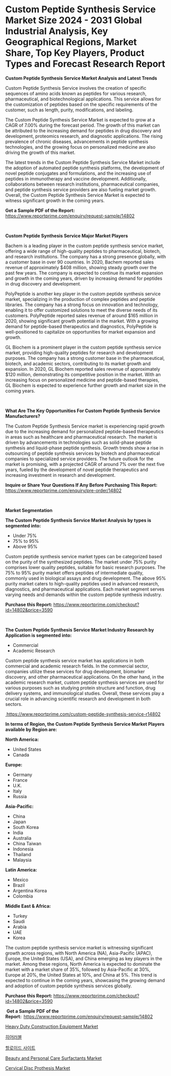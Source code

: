 <p><h1>Custom Peptide Synthesis Service Market Size 2024 - 2031 Global Industrial Analysis, Key Geographical Regions, Market Share, Top Key Players, Product Types and Forecast Research Report</h1></p><p><strong>Custom Peptide Synthesis Service Market Analysis and Latest Trends</strong></p>
<p><p>Custom Peptide Synthesis Service involves the creation of specific sequences of amino acids known as peptides for various research, pharmaceutical, and biotechnological applications. This service allows for the customization of peptides based on the specific requirements of the customer, such as length, purity, modifications, and labeling.</p><p>The Custom Peptide Synthesis Service Market is expected to grow at a CAGR of 7.00% during the forecast period. The growth of this market can be attributed to the increasing demand for peptides in drug discovery and development, proteomics research, and diagnostic applications. The rising prevalence of chronic diseases, advancements in peptide synthesis technologies, and the growing focus on personalized medicine are also driving the growth of this market.</p><p>The latest trends in the Custom Peptide Synthesis Service Market include the adoption of automated peptide synthesis platforms, the development of novel peptide conjugates and formulations, and the increasing use of peptides in immunotherapy and vaccine development. Additionally, collaborations between research institutions, pharmaceutical companies, and peptide synthesis service providers are also fueling market growth. Overall, the Custom Peptide Synthesis Service Market is expected to witness significant growth in the coming years.</p></p>
<p><strong>Get a Sample PDF of the Report:&nbsp;</strong> <a href="https://www.reportprime.com/enquiry/request-sample/14802">https://www.reportprime.com/enquiry/request-sample/14802</a></p>
<p>&nbsp;</p>
<p><strong>Custom Peptide Synthesis Service Major Market Players</strong></p>
<p><p>Bachem is a leading player in the custom peptide synthesis service market, offering a wide range of high-quality peptides to pharmaceutical, biotech, and research institutions. The company has a strong presence globally, with a customer base in over 90 countries. In 2020, Bachem reported sales revenue of approximately $408 million, showing steady growth over the past few years. The company is expected to continue its market expansion and growth in the coming years, driven by increasing demand for peptides in drug discovery and development.</p><p>PolyPeptide is another key player in the custom peptide synthesis service market, specializing in the production of complex peptides and peptide libraries. The company has a strong focus on innovation and technology, enabling it to offer customized solutions to meet the diverse needs of its customers. PolyPeptide reported sales revenue of around $165 million in 2020, showing significant growth potential in the market. With a growing demand for peptide-based therapeutics and diagnostics, PolyPeptide is well-positioned to capitalize on opportunities for market expansion and growth.</p><p>GL Biochem is a prominent player in the custom peptide synthesis service market, providing high-quality peptides for research and development purposes. The company has a strong customer base in the pharmaceutical, biotech, and academic sectors, contributing to its market growth and expansion. In 2020, GL Biochem reported sales revenue of approximately $120 million, demonstrating its competitive position in the market. With an increasing focus on personalized medicine and peptide-based therapies, GL Biochem is expected to experience further growth and market size in the coming years.</p></p>
<p>&nbsp;</p>
<p><strong>What Are The Key Opportunities For Custom Peptide Synthesis Service Manufacturers?</strong></p>
<p><p>The Custom Peptide Synthesis Service market is experiencing rapid growth due to the increasing demand for personalized peptide-based therapeutics in areas such as healthcare and pharmaceutical research. The market is driven by advancements in technologies such as solid-phase peptide synthesis and liquid-phase peptide synthesis. Growth trends show a rise in outsourcing of peptide synthesis services by biotech and pharmaceutical companies to specialized service providers. The future outlook for the market is promising, with a projected CAGR of around 7% over the next five years, fueled by the development of novel peptide therapeutics and increasing investment in research and development.</p></p>
<p><strong>Inquire or Share Your Questions If Any Before Purchasing This Report:</strong> <a href="https://www.reportprime.com/enquiry/pre-order/14802">https://www.reportprime.com/enquiry/pre-order/14802</a></p>
<p>&nbsp;</p>
<p><strong>Market Segmentation</strong></p>
<p><strong>The Custom Peptide Synthesis Service Market Analysis by types is segmented into:</strong></p>
<p><ul><li>Under 75%</li><li>75% to 95%</li><li>Above 95%</li></ul></p>
<p><p>Custom peptide synthesis service market types can be categorized based on the purity of the synthesized peptides. The market under 75% purity comprises lower quality peptides, suitable for basic research purposes. The 75% to 95% purity market offers peptides of intermediate quality, commonly used in biological assays and drug development. The above 95% purity market caters to high-quality peptides used in advanced research, diagnostics, and pharmaceutical applications. Each market segment serves varying needs and demands within the custom peptide synthesis industry.</p></p>
<p><strong>Purchase this Report:&nbsp;</strong><a href="https://www.reportprime.com/checkout?id=14802&price=3590">https://www.reportprime.com/checkout?id=14802&price=3590</a></p>
<p>&nbsp;</p>
<p><strong>The Custom Peptide Synthesis Service Market Industry Research by Application is segmented into:</strong></p>
<p><ul><li>Commercial</li><li>Academic Research</li></ul></p>
<p><p>Custom peptide synthesis service market has applications in both commercial and academic research fields. In the commercial sector, companies utilize these services for drug development, biomarker discovery, and other pharmaceutical applications. On the other hand, in the academic research market, custom peptide synthesis services are used for various purposes such as studying protein structure and function, drug delivery systems, and immunological studies. Overall, these services play a crucial role in advancing scientific research and development in both sectors.</p></p>
<p><a href="https://www.reportprime.com/custom-peptide-synthesis-service-r14802">&nbsp;https://www.reportprime.com/custom-peptide-synthesis-service-r14802</a></p>
<p><strong>In terms of Region, the Custom Peptide Synthesis Service Market Players available by Region are:</strong></p>
<p>
    <p> <strong> North America: </strong>
        <ul>
            <li>United States</li>
            <li>Canada</li>
        </ul>
        </p> 
    <p> <strong> Europe: </strong>
        <ul>
            <li>Germany</li>
            <li>France</li>
            <li>U.K.</li>
            <li>Italy</li>
            <li>Russia</li>
        </ul>
        </p> 
    <p> <strong> Asia-Pacific: </strong>
        <ul>
            <li>China</li>
            <li>Japan</li>
            <li>South Korea</li>
            <li>India</li>
            <li>Australia</li>
            <li>China Taiwan</li>
            <li>Indonesia</li>
            <li>Thailand</li>
            <li>Malaysia</li>
        </ul>
        </p> 
    <p> <strong> Latin America: </strong>
        <ul>
            <li>Mexico</li>
            <li>Brazil</li>
            <li>Argentina Korea</li>
            <li>Colombia</li>
        </ul>
        </p> 
    <p> <strong> Middle East & Africa: </strong>
        <ul>
            <li>Turkey</li>
            <li>Saudi</li>
            <li>Arabia</li>
            <li>UAE</li>
            <li>Korea</li>
        </ul>
    </p>
    </p>
<p><p>The custom peptide synthesis service market is witnessing significant growth across regions, with North America (NA), Asia-Pacific (APAC), Europe, the United States (USA), and China emerging as key players in the market. Among these regions, North America is expected to dominate the market with a market share of 35%, followed by Asia-Pacific at 30%, Europe at 20%, the United States at 10%, and China at 5%. This trend is expected to continue in the coming years, showcasing the growing demand and adoption of custom peptide synthesis services globally.</p></p>
<p><strong>Purchase this Report: </strong><a href="https://www.reportprime.com/checkout?id=14802&price=3590">https://www.reportprime.com/checkout?id=14802&price=3590</a></p>
<p>&nbsp;<strong>Get a Sample PDF of the Report:&nbsp;&nbsp;</strong><a href="https://www.reportprime.com/enquiry/request-sample/14802">https://www.reportprime.com/enquiry/request-sample/14802</a></p>
<p><strong></strong></p>
<p><p><a href="https://www.linkedin.com/pulse/global-heavy-duty-construction-equipment-market-sector-4v0zc?trackingId=R7bTjm0tm3IPzHkKaoVjYw%3D%3D">Heavy Duty Construction Equipment Market</a></p><p><a href="https://medium.com/@thanhlieme24/2024%EB%85%84%EB%B6%80%ED%84%B0-2031%EB%85%84%EA%B9%8C%EC%A7%80%EC%9D%98-%ED%97%A4%EC%96%B4%EB%B8%94-%EC%8B%9C%EC%9E%A5-%EC%A0%90%EC%9C%A0%EC%9C%A8-%EB%B0%8F-%EA%B2%BD%EC%9F%81-%ED%99%98%EA%B2%BD%EC%97%90-%EB%8C%80%ED%95%9C-%ED%86%B5%EC%B0%B0%EB%A0%A5-681c4a6b8a7e">히어러블</a></p><p><a href="https://medium.com/@thanhlieme24/%EA%B8%80%EB%A1%9C%EB%B2%8C-%ED%95%A0%EB%A1%9C%EC%9D%B4%EC%82%AC%EC%9D%B4%ED%8A%B8-%EC%8B%9C%EC%9E%A5-%ED%98%84%ED%99%A9-2024-2031-%EB%B0%8F-%EC%A7%80%EC%97%AD-%EC%A0%9C%ED%92%88-%EB%B0%8F-%EC%B5%9C%EC%A2%85-%EC%82%AC%EC%9A%A9%EB%B3%84-%EC%98%88%EC%B8%A1-90975036ae6b">할로이드 사이트</a></p><p><a href="https://medium.com/@duron7928/beauty-and-personal-care-surfactants-market-outlook-and-forecast-from-2024-to-2031-01a1403ecc86">Beauty and Personal Care Surfactants Market</a></p><p><a href="https://medium.com/@duron7928/global-cervical-disc-prothesis-market-size-share-analysis-by-product-type-by-application-by-66a421912cfd">Cervical Disc Prothesis Market</a></p></p>
